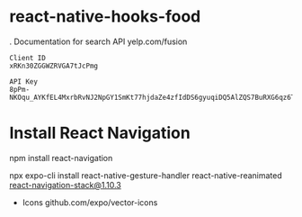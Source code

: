 # react-native-hooks-food


. Documentation for search API
    yelp.com/fusion

    Client ID
    xRKn30ZGGWZRVGA7tJcPmg

    API Key
    8pPm-NKOqu_AYKfEL4MxrbRvNJ2NpGY1SmKt77hjdaZe4zfIdDS6gyuqiDQ5AlZQS7BuRXG6qz6TDundXqmnHF1sJAzev6uBGOW7vM499T1dbXB7oQ2CqwVYMeERXnYx

# Install React Navigation
npm install react-navigation

npx expo-cli install react-native-gesture-handler react-native-reanimated react-navigation-stack@1.10.3

- Icons
    github.com/expo/vector-icons

